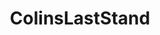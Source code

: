 ---
title: ColinsLastStand
crosslinks:
- autotldr
- youtubefactsbot
- kindafunny
- KotakuInAction
- help
- EnoughTrumpSpam
- politics
- youtubot
- FULLCOMMUNISM
- AskHistorians
- EndFPTP
- TwoXChromosomes
- Enhancement
- xkcd
- DebateCommunism
- ChapoTrapHouse
- JordanPeterson
- Classical_Liberals
- europe
- ShitAmericansSay
---